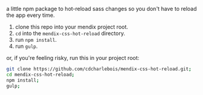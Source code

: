 a little npm package to hot-reload sass changes so you don't have to reload the app every time.

1. clone this repo into your mendix project root. 
2. `cd` into the `mendix-css-hot-reload` directory.
3. run `npm install`.
4. run `gulp`.

or, if you're feeling risky, run this in your project root:
```sh
git clone https://github.com/cdcharlebois/mendix-css-hot-reload.git; 
cd mendix-css-hot-reload; 
npm install; 
gulp;
```
